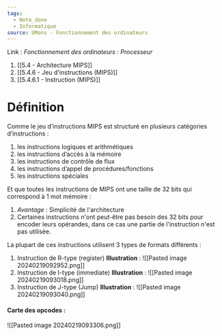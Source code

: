 ```yaml
---
tags:
  - Note_done
  - Informatique
source: UMons - Fonctionnement des ordinateurs
---
```


Link :
_Fonctionnement des ordinateurs : Processeur_
1. [[5.4 - Architecture MIPS]]
1. [[5.4.6 - Jeu d'instructions (MIPS)]]
2. [[5.4.6.1 - Instruction (MIPS)]]

# Définition
Comme le jeu d’instructions MIPS est structuré en plusieurs catégories d’instructions :
1. les instructions logiques et arithmétiques
2. les instructions d’accès à la mémoire
3. les instructions de contrôle de flux
4. les instructions d’appel de procédures/fonctions
5. les instructions spéciales

Et que toutes les instructions de MIPS ont une taille de 32 bits qui correspond à 1 mot mémoire : 
1. _Avantage_ : Simplicité de l'architecture
2. Certaines instructions n'ont peut-être pas besoin des 32 bits pour encoder leurs opérandes, dans ce cas une partie de l'instruction n'est pas utilisée.

La plupart de ces instructions utilisent 3 types de formats différents :
1. Instruction de R-type (register) 
**Illustration** : ![[Pasted image 20240219092952.png]]
2. Instruction de I-type (immediate)
**Illustration** : ![[Pasted image 20240219093018.png]] 
3. Instruction de J-type (Jump) 
**Illustration** : ![[Pasted image 20240219093040.png]]
#### Carte des opcodes :
![[Pasted image 20240219093306.png]]
